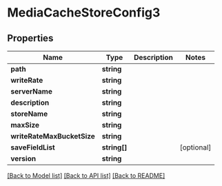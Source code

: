 # MediaCacheStoreConfig3

## Properties
Name | Type | Description | Notes
------------ | ------------- | ------------- | -------------
**path** | **string** |  | 
**writeRate** | **string** |  | 
**serverName** | **string** |  | 
**description** | **string** |  | 
**storeName** | **string** |  | 
**maxSize** | **string** |  | 
**writeRateMaxBucketSize** | **string** |  | 
**saveFieldList** | **string[]** |  | [optional] 
**version** | **string** |  | 

[[Back to Model list]](../README.md#documentation-for-models) [[Back to API list]](../README.md#documentation-for-api-endpoints) [[Back to README]](../README.md)


